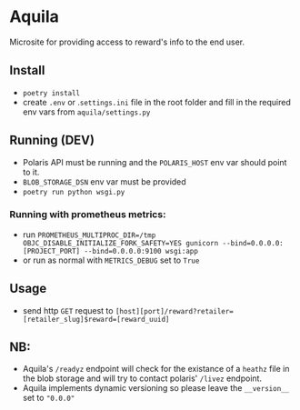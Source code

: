 # Aquila
Microsite for providing access to reward's info to the end user.


## Install
- `poetry install`
- create `.env` or .`settings.ini` file in the root folder and fill in the required env vars from `aquila/settings.py`

## Running (DEV)
- Polaris API must be running and the `POLARIS_HOST` env var should point to it.
- `BLOB_STORAGE_DSN` env var must be provided
- `poetry run python wsgi.py`

### Running with prometheus metrics:
- run `PROMETHEUS_MULTIPROC_DIR=/tmp OBJC_DISABLE_INITIALIZE_FORK_SAFETY=YES gunicorn --bind=0.0.0.0:[PROJECT_PORT] --bind=0.0.0.0:9100 wsgi:app`
- or run as normal with `METRICS_DEBUG` set to `True`

## Usage
- send http `GET` request to `[host][port]/reward?retailer=[retailer_slug]$reward=[reward_uuid]`

## NB:
- Aquila's `/readyz` endpoint will check for the existance of a `heathz` file in the blob storage and will try to contact polaris' `/livez` endpoint.
- Aquila implements dynamic versioning so please leave the `__version__` set to `"0.0.0"`